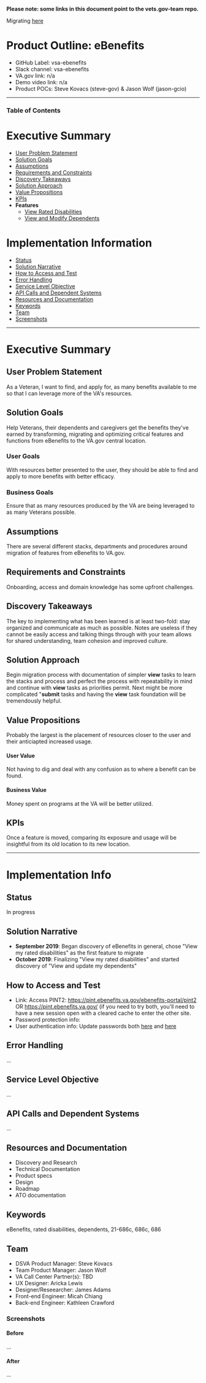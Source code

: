 __Please note: some links in this document point to the vets.gov-team repo.__

Migrating [here](https://github.com/department-of-veterans-affairs/va.gov-team/tree/master/products)

# Product Outline: eBenefits
- GitHub Label: vsa-ebenefits
- Slack channel: vsa-ebenefits
- VA.gov link: n/a
- Demo video link: n/a
- Product POCs: Steve Kovacs (steve-gov) & Jason Wolf (jason-gcio)

---

### Table of Contents

# Executive Summary 
- [User Problem Statement](#user-problem-statement)
- [Solution Goals](#solution-goals)
- [Assumptions](#assumptions)
- [Requirements and Constraints](#requirements-and-constraints)
- [Discovery Takeaways](#discovery-takeaways)
- [Solution Approach](#solution-approach)
- [Value Propositions](#value-propositions)
- [KPIs](#kpis)
- **Features**  
  - [View Rated Disabilities](https://github.com/department-of-veterans-affairs/va.gov-team/blob/master/teams/vsa/teams/ebenefits/features/view-rated-disabilities/README.md)
  - [View and Modify Dependents](https://github.com/department-of-veterans-affairs/va.gov-team/tree/master/teams/vsa/teams/ebenefits/features/view-update-dependents)

# Implementation Information
- [Status](#status)
- [Solution Narrative](#solution-narrative)
- [How to Access and Test](#how-to-access-and-test)
- [Error Handling](#error-handling)
- [Service Level Objective](#service-level-objective)
- [API Calls and Dependent Systems](#api-calls-and-dependent-systems)
- [Resources and Documentation](#resources-and-documentation)
- [Keywords](#Keywords)
- [Team](#team)
- [Screenshots](#screenshots)

---

# Executive Summary

## User Problem Statement
As a Veteran, I want to find, and apply for, as many benefits available to me so that I can leverage more of the VA's resources.

## Solution Goals
Help Veterans, their dependents and caregivers get the benefits they've earned by transforming, migrating and optimizing critical features and functions from eBenefits to the VA.gov central location.

### User Goals
With resources better presented to the user, they should be able to find and apply to more benefits with better efficacy.

### Business Goals
Ensure that as many resources produced by the VA are being leveraged to as many Veterans possible.

## Assumptions
There are several different stacks, departments and procedures around migration of features from eBenefits to VA.gov.

## Requirements and Constraints
Onboarding, access and domain knowledge has some upfront challenges.

## Discovery Takeaways
The key to implementing what has been learned is at least two-fold: stay organized and communicate as much as possible.  Notes are useless if they cannot be easily access and talking things through with your team allows for shared understanding, team cohesion and improved culture. 

## Solution Approach
Begin migration process with documentation of simpler **view** tasks to learn the stacks and process and perfect the process with repeatability in mind and continue with **view** tasks as priorities permit.  Next might be more complicated "**submit** tasks and having the **view** task foundation will be tremendously helpful.

## Value Propositions
Probably the largest is the placement of resources closer to the user and their anticiapted increased usage.

#### User Value
Not having to dig and deal with any confusion as to where a benefit can be found.

#### Business Value
Money spent on programs at the VA will be better utilized.

## KPIs
Once a feature is moved, comparing its exposure and usage will be insightful from its old location to its new location.

---

# Implementation Info

## Status
In progress

## Solution Narrative
- **September 2019**: Began discovery of eBenefits in general, chose "View my rated disabilities" as the first feature to migrate
- **October 2019**: Finalizing "View my rated disabilities" and started discovery of "View and update my dependents"

## How to Access and Test
- Link: Access PINT2: https://pint.ebenefits.va.gov/ebenefits-portal/pint2 OR https://pint.ebenefits.va.gov/ (if you need to try both, you'll need to have a new session open with a cleared cache to enter the other site.
- Password protection info:
- User authentication info: Update passwords both [here](https://github.com/department-of-veterans-affairs/vets.gov-team/blob/master/Products/Identity/Login/reference_documents/ds%20logon/ds-logon-lower-env-test-accounts.md) and [here](https://github.com/department-of-veterans-affairs/va.gov-team-sensitive/blob/master/Administrative/accessing-ebenefits.md)

## Error Handling
...

## Service Level Objective
...

## API Calls and Dependent Systems
...

## Resources and Documentation

- Discovery and Research
- Technical Documentation
- Product specs
- Design
- Roadmap
- ATO documentation

## Keywords
eBenefits, rated disabilities, dependents, 21-686c, 686c, 686

## Team
- DSVA Product Manager: Steve Kovacs
- Team Product Manager: Jason Wolf
- VA Call Center Partner(s): TBD
- UX Designer: Aricka Lewis
- Designer/Reseearcher: James Adams
- Front-end Engineer: Micah Chiang
- Back-end Engineer: Kathleen Crawford

### Screenshots
#### Before
...
#### After
...
